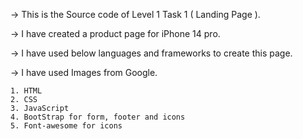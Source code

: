 -> This is the Source code of Level 1 Task 1 ( Landing Page ).

-> I have created a product page for iPhone 14 pro.

-> I have used below languages and frameworks to create this page.

-> I have used Images from Google.

    1. HTML
    2. CSS
    3. JavaScript
    4. BootStrap for form, footer and icons
    5. Font-awesome for icons
		
    
